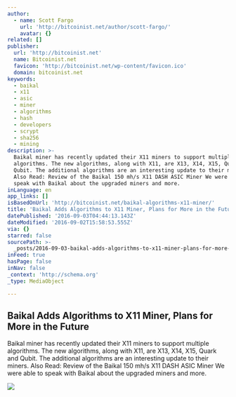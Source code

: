 ```yaml
---
author:
  - name: Scott Fargo
    url: 'http://bitcoinist.net/author/scott-fargo/'
    avatar: {}
related: []
publisher:
  url: 'http://bitcoinist.net'
  name: Bitcoinist.net
  favicon: 'http://bitcoinist.net/wp-content/favicon.ico'
  domain: bitcoinist.net
keywords:
  - baikal
  - x11
  - asic
  - miner
  - algorithms
  - hash
  - developers
  - scrypt
  - sha256
  - mining
description: >-
  Baikal miner has recently updated their X11 miners to support multiple
  algorithms. The new algorithms, along with X11, are X13, X14, X15, Quark and
  Qubit. The additional algorithms are an interesting update to their miners.
  Also Read: Review of the Baikal 150 mh/s X11 DASH ASIC Miner We were able to
  speak with Baikal about the upgraded miners and more.
inLanguage: en
app_links: []
isBasedOnUrl: 'http://bitcoinist.net/baikal-algorithms-x11-miner/'
title: 'Baikal Adds Algorithms to X11 Miner, Plans for More in the Future'
datePublished: '2016-09-03T04:44:13.143Z'
dateModified: '2016-09-02T15:58:53.555Z'
via: {}
starred: false
sourcePath: >-
  _posts/2016-09-03-baikal-adds-algorithms-to-x11-miner-plans-for-more-in-the-f.md
inFeed: true
hasPage: false
inNav: false
_context: 'http://schema.org'
_type: MediaObject

---
```

<article style=""><h1>Baikal Adds Algorithms to X11 Miner, Plans for More in the Future</h1><p>Baikal miner has recently updated their X11 miners to support multiple algorithms. The new algorithms, along with X11, are X13, X14, X15, Quark and Qubit. The additional algorithms are an interesting update to their miners. Also Read: Review of the Baikal 150 mh/s X11 DASH ASIC Miner We were able to speak with Baikal about the upgraded miners and more.</p><img src="http://bitcoinist.net/wp-content/uploads/2016/08/Quark-Baikal.jpg" /></article>